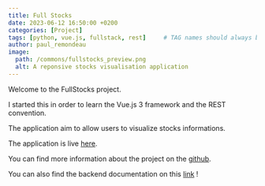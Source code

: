 ```yaml
---
title: Full Stocks
date: 2023-06-12 16:50:00 +0200
categories: [Project]
tags: [python, vue.js, fullstack, rest]     # TAG names should always be lowercase
author: paul_remondeau
image:
  path: /commons/fullstocks_preview.png
  alt: A reponsive stocks visualisation application
---
```


Welcome to the FullStocks project.

I started this in order to learn the Vue.js 3 framework and the REST convention.

The application aim to allow users to visualize stocks informations.

The application is live [here](https://fullstocks.onrender.com).

You can find more information about the project on the [github](https://github.com/paulremondeau/fullStocks).

You can also find the backend documentation on this [link](https://paulremondeau.github.io/fullStocks/) !